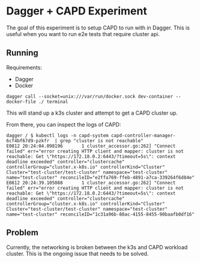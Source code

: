 # Dagger + CAPD Experiment 

The goal of this experiment is to setup CAPD to run with in Dagger. This is useful when you want to run e2e tests that require cluster api. 

## Running
Requirements: 
- Dagger 
- Docker

```shell
dagger call --socket=unix:///var/run/docker.sock dev-container --docker-file ./ terminal
```

This will stand up a k3s cluster and attempt to get a CAPD cluster up. 

From there, you can inspect the logs of CAPD:
```shell
dagger / $ kubectl logs -n capd-system capd-controller-manager-6cf4bf67d9-pzkfr  | grep "cluster is not reachable"
E0812 20:24:04.098196       1 cluster_accessor.go:262] "Connect failed" err="error creating HTTP client and mapper: cluster is not reachable: Get \"https://172.18.0.2:6443/?timeout=5s\": context deadline exceeded" controller="clustercache" controllerGroup="cluster.x-k8s.io" controllerKind="Cluster" Cluster="test-cluster/test-cluster" namespace="test-cluster" name="test-cluster" reconcileID="e2ffa769-ffeb-4891-a7ca-339264f6d84e"
E0812 20:24:39.105088       1 cluster_accessor.go:262] "Connect failed" err="error creating HTTP client and mapper: cluster is not reachable: Get \"https://172.18.0.2:6443/?timeout=5s\": context deadline exceeded" controller="clustercache" controllerGroup="cluster.x-k8s.io" controllerKind="Cluster" Cluster="test-cluster/test-cluster" namespace="test-cluster" name="test-cluster" reconcileID="1c31a96b-88ac-4155-8455-90baafb0df16"
``` 


## Problem 
Currently, the networking is broken between the k3s and CAPD workload cluster. This is the ongoing issue that needs to be solved. 
